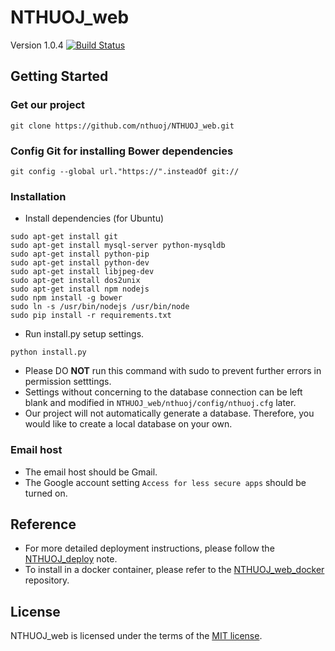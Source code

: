 # NTHUOJ_web
Version 1.0.4
[![Build Status](https://travis-ci.org/henryyang42/NTHUOJ_web.svg)](https://travis-ci.org/henryyang42/NTHUOJ_web)


## Getting Started

### Get our project
```
git clone https://github.com/nthuoj/NTHUOJ_web.git
```

### Config Git for installing Bower dependencies
```
git config --global url."https://".insteadOf git://
```

### Installation
* Install dependencies (for Ubuntu)
```
sudo apt-get install git
sudo apt-get install mysql-server python-mysqldb
sudo apt-get install python-pip
sudo apt-get install python-dev
sudo apt-get install libjpeg-dev
sudo apt-get install dos2unix
sudo apt-get install npm nodejs
sudo npm install -g bower
sudo ln -s /usr/bin/nodejs /usr/bin/node
sudo pip install -r requirements.txt
```

* Run install.py setup settings.
```
python install.py
```
* Please DO **NOT** run this command with sudo to prevent further errors in permission setttings.
* Settings without concerning to the database connection can be left blank and modified in `NTHUOJ_web/nthuoj/config/nthuoj.cfg` later.
* Our project will not automatically generate a database. Therefore, you would like to create a local database on your own.

### Email host
* The email host should be Gmail.
* The Google account setting ```Access for less secure apps``` should be turned on.

## Reference
* For more detailed deployment instructions, please follow the [NTHUOJ_deploy](https://gist.github.com/henryyang42/e70c7f444788e674c4da) note.
* To install in a docker container, please refer to the [NTHUOJ_web_docker](https://github.com/nthuoj/NTHUOJ_web_docker) repository.

## License
NTHUOJ_web is licensed under the terms of the [MIT license](https://github.com/nthuoj/NTHUOJ_web/blob/master/LICENSE).
